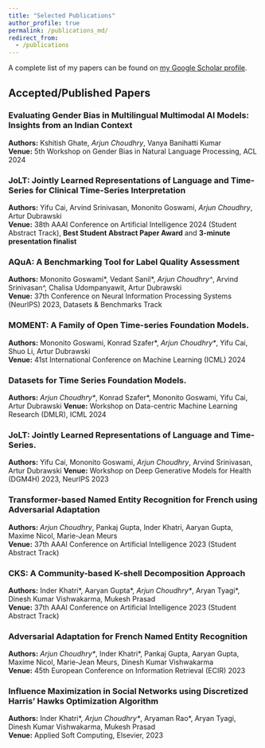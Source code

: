 ```yaml
---
title: "Selected Publications"
author_profile: true
permalink: /publications_md/
redirect_from:
  - /publications
---
```


A complete list of my papers can be found on [my Google Scholar profile](https://scholar.google.com/citations?user=raSUiKUAAAAJ&hl=en).

## Accepted/Published Papers

### Evaluating Gender Bias in Multilingual Multimodal AI Models: Insights from an Indian Context
**Authors:** Kshitish Ghate, _Arjun Choudhry_, Vanya Banihatti Kumar  
**Venue:** 5th Workshop on Gender Bias in Natural Language Processing, ACL 2024

### JoLT: Jointly Learned Representations of Language and Time-Series for Clinical Time-Series Interpretation
**Authors:** Yifu Cai, Arvind Srinivasan, Mononito Goswami, _Arjun Choudhry_, Artur Dubrawski  
**Venue:** 38th AAAI Conference on Artificial Intelligence 2024 (Student Abstract Track), **Best Student Abstract Paper Award** and **3-minute presentation finalist**

### AQuA: A Benchmarking Tool for Label Quality Assessment
**Authors:** Mononito Goswami*, Vedant Sanil*, _Arjun Choudhry^_, Arvind Srinivasan^, Chalisa Udompanyawit, Artur Dubrawski  
**Venue:** 37th Conference on Neural Information Processing Systems (NeurIPS) 2023, Datasets & Benchmarks Track

### MOMENT: A Family of Open Time-series Foundation Models.
**Authors:** Mononito Goswami, Konrad Szafer*, _Arjun Choudhry*_, Yifu Cai, Shuo Li, Artur Dubrawski  
**Venue:** 41st International Conference on Machine Learning (ICML) 2024

### Datasets for Time Series Foundation Models.
**Authors:** _Arjun Choudhry*_, Konrad Szafer*, Mononito Goswami, Yifu Cai, Artur Dubrawski
**Venue:** Workshop on Data-centric Machine Learning Research (DMLR), ICML 2024

### JoLT: Jointly Learned Representations of Language and Time-Series.
**Authors:** Yifu Cai, Mononito Goswami, _Arjun Choudhry_, Arvind Srinivasan, Artur Dubrawski
**Venue:** Workshop on Deep Generative Models for Health (DGM4H) 2023, NeurIPS 2023

### Transformer-based Named Entity Recognition for French using Adversarial Adaptation
**Authors:** _Arjun Choudhry_, Pankaj Gupta, Inder Khatri, Aaryan Gupta, Maxime Nicol, Marie-Jean Meurs  
**Venue:** 37th AAAI Conference on Artificial Intelligence 2023 (Student Abstract Track)

### CKS: A Community-based K-shell Decomposition Approach
**Authors:** Inder Khatri*, Aaryan Gupta*, _Arjun Choudhry*_, Aryan Tyagi*, Dinesh Kumar Vishwakarma, Mukesh Prasad  
**Venue:** 37th AAAI Conference on Artificial Intelligence 2023 (Student Abstract Track)

### Adversarial Adaptation for French Named Entity Recognition
**Authors:** _Arjun Choudhry*_, Inder Khatri*, Pankaj Gupta, Aaryan Gupta, Maxime Nicol, Marie-Jean Meurs, Dinesh Kumar Vishwakarma  
**Venue:** 45th European Conference on Information Retrieval (ECIR) 2023

### Influence Maximization in Social Networks using Discretized Harris’ Hawks Optimization Algorithm
**Authors:** Inder Khatri*, _Arjun Choudhry*_, Aryaman Rao*, Aryan Tyagi, Dinesh Kumar Vishwakarma, Mukesh Prasad  
**Venue:** Applied Soft Computing, Elsevier, 2023


